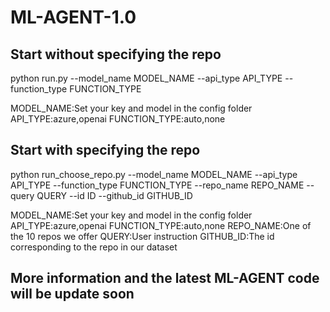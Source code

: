 # ML-AGENT-1.0

## Start without specifying the repo
python run.py --model_name MODEL_NAME --api_type API_TYPE --function_type FUNCTION_TYPE

MODEL_NAME:Set your key and model in the config folder
API_TYPE:azure,openai
FUNCTION_TYPE:auto,none



## Start with specifying the repo
python run_choose_repo.py --model_name MODEL_NAME --api_type API_TYPE --function_type FUNCTION_TYPE --repo_name REPO_NAME --query QUERY --id ID --github_id GITHUB_ID

MODEL_NAME:Set your key and model in the config folder
API_TYPE:azure,openai
FUNCTION_TYPE:auto,none
REPO_NAME:One of the 10 repos we offer
QUERY:User instruction
GITHUB_ID:The id corresponding to the repo in our dataset

## More information and the latest ML-AGENT code will be update soon